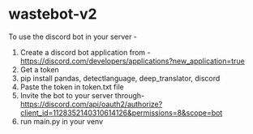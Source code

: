# wastebot-v2

To use the discord bot in your server - 
1. Create a discord bot application from - https://discord.com/developers/applications?new_application=true
2. Get a token
3. pip install pandas, detectlanguage, deep_translator, discord
4. Paste the token in token.txt file
5. Invite the bot to your server through- https://discord.com/api/oauth2/authorize?client_id=1128352140310614126&permissions=8&scope=bot
6. run main.py in your venv
